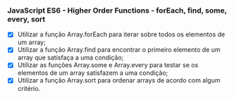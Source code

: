 ### JavaScript ES6 - Higher Order Functions - forEach, find, some, every, sort

- [x] Utilizar a função Array.forEach para iterar sobre todos os elementos de um array;
- [x] Utilizar a função Array.find para encontrar o primeiro elemento de um array que satisfaça a uma condição;
- [x] Utilizar as funções Array.some e Array.every para testar se os elementos de um array satisfazem a uma condição;
- [x] Utilizar a função Array.sort para ordenar arrays de acordo com algum critério.